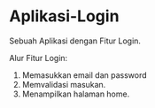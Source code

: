 # Aplikasi-Login
Sebuah Aplikasi dengan Fitur Login.

Alur Fitur Login:
1. Memasukkan email dan password
2. Memvalidasi masukan.
3. Menampilkan halaman home.
